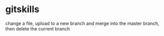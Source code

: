 # gitskills
change a file, upload to a new branch and merge into the master branch, then delete the current branch
